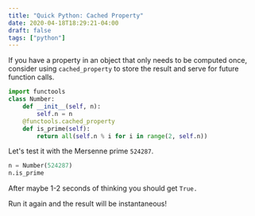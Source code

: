```yaml
---
title: "Quick Python: Cached Property"
date: 2020-04-18T18:29:21-04:00
draft: false
tags: ["python"]
---
```


If you have a property in an object that only needs to be computed once, consider using `cached_property` to store the result and serve for future function calls.

```python
import functools
class Number:
    def __init__(self, n):
        self.n = n
    @functools.cached_property
    def is_prime(self):
    	return all(self.n % i for i in range(2, self.n))
```

Let's test it with the Mersenne prime `524287`.

```python
n = Number(524287)
n.is_prime
```

After maybe 1-2 seconds of thinking you should get `True.`

Run it again and the result will be instantaneous!